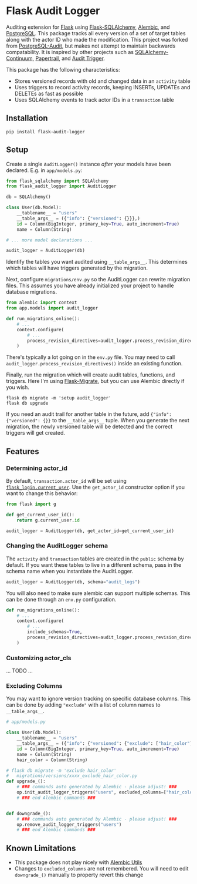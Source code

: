 # Flask Audit Logger

Auditing extension for [Flask](https://flask.palletsprojects.com/en/3.0.x/) using [Flask-SQLAlchemy](https://flask-sqlalchemy.palletsprojects.com/en/3.1.x/), [Alembic](https://alembic.sqlalchemy.org/en/latest/index.html), and [PostgreSQL](https://www.postgresql.org/).
This package tracks all every version of a set of target tables along with the actor ID who made the modification.
This project was forked from [PostgreSQL-Audit](https://github.com/kvesteri/postgresql-audit), but makes not attempt to maintain backwards compatability.
It is inspired by other projects such as [SQLAlchemy-Continuum](https://github.com/kvesteri/SQLAlchemy-Continuum), [Papertrail](https://github.com/airblade/paper_trail), and [Audit Trigger](https://github.com/2ndQuadrant/audit-trigger).

This package has the following characteristics:
- Stores versioned records with old and changed data in an `activity` table
- Uses triggers to record activity records, keeping INSERTs, UPDATEs and DELETEs as fast as possible
- Uses SQLAlchemy events to track actor IDs in a `transaction` table


## Installation
```
pip install flask-audit-logger
```

## Setup
Create a single `AuditLogger()` instance _after_ your models have been declared. E.g. in `app/models.py`:
```python
from flask_sqlalchemy import SQLAlchemy
from flask_audit_logger import AuditLogger

db = SQLAlchemy()

class User(db.Model):
    __tablename__ = "users"
    __table_args__ = ({"info": {"versioned": {}}},)
    id = Column(BigInteger, primary_key=True, auto_increment=True)
    name = Column(String)

# ... more model declarations ...

audit_logger = AuditLogger(db)
```
Identify the tables you want audited using `__table_args__`.
This determines which tables will have triggers generated by the migration.

Next, configure `migrations/env.py` so the AuditLogger can rewrite migration files.
This assumes you have already initialized your project to handle database migrations.
```python
from alembic import context
from app.models import audit_logger

def run_migrations_online():
    # ...
    context.configure(
        # ...
        process_revision_directives=audit_logger.process_revision_directives,
    )
```
There's typically a lot going on in the `env.py` file.
You may need to call `audit_logger.process_revision_directives()` inside an existing function.

Finally, run the migration which will create audit tables, functions, and triggers.
Here I'm using [Flask-Migrate](https://flask-migrate.readthedocs.io/en/latest/), but you can use Alembic directly if you wish.
```
flask db migrate -m 'setup audit_logger'
flask db upgrade
```
If you need an audit trail for another table in the future, add `{"info": {"versioned": {}}` to the `__table_args__` tuple.
When you generate the next migration, the newly versioned table will be detected and the correct triggers will get created. 


## Features
### Determining actor_id
By default, `transaction.actor_id` will be set using [`flask_login.current_user`](https://flask-login.readthedocs.io/en/latest/#flask_login.current_user).
Use the `get_actor_id` constructor option if you want to change this behavior:
```python
from flask import g

def get_current_user_id():
    return g.current_user.id

audit_logger = AuditLogger(db, get_actor_id=get_current_user_id)
```

### Changing the AuditLogger schema
The `activity` and `transaction` tables are created in the `public` schema by default.
If you want these tables to live in a different schema, pass in the schema name when you instantiate the AuditLogger.
```python
audit_logger = AuditLogger(db, schema="audit_logs")
```

You will also need to make sure alembic can support multiple schemas.
This can be done through an `env.py` configuration.
```python
def run_migrations_online():
    # ...
    context.configure(
        # ...
        include_schemas=True,
        process_revision_directives=audit_logger.process_revision_directives,
    )
```

### Customizing actor_cls
... TODO ...

### Excluding Columns
You may want to ignore version tracking on specific database columns.
This can be done by adding `"exclude"` with a list of column names to `__table_args__`.
```python
# app/models.py

class User(db.Model):
    __tablename__ = "users"
    __table_args__ = ({"info": {"versioned": {"exclude": ["hair_color"]}}},)
    id = Column(BigInteger, primary_key=True, auto_increment=True)
    name = Column(String)
    hair_color = Column(String)

# flask db migrate -m 'exclude hair_color'
#   migrations/versions/xxxx_exclude_hair_color.py
def upgrade_():
    # ### commands auto generated by Alembic - please adjust! ###
    op.init_audit_logger_triggers("users", excluded_columns=["hair_color"])
    # ### end Alembic commands ###


def downgrade_():
    # ### commands auto generated by Alembic - please adjust! ###
    op.remove_audit_logger_triggers("users")
    # ### end Alembic commands ###
```


## Known Limitations
- This package does not play nicely with [Alembic Utils](https://github.com/olirice/alembic_utils)
- Changes to `excluded_columns` are not remembered. You will need to edit `downgrade_()` manually to property revert this change